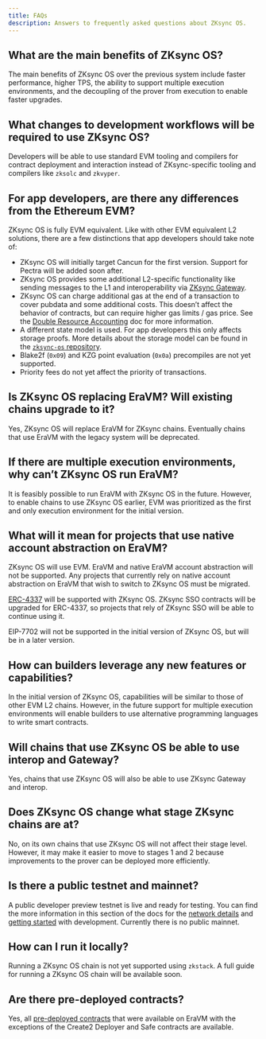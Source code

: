 ```yaml
---
title: FAQs
description: Answers to frequently asked questions about ZKsync OS.
---
```


## What are the main benefits of ZKsync OS?

The main benefits of ZKsync OS over the previous system include faster performance, higher TPS,
the ability to support multiple execution environments,
and the decoupling of the prover from execution to enable faster upgrades.

## What changes to development workflows will be required to use ZKsync OS?

Developers will be able to use standard EVM tooling and compilers for contract deployment and interaction
instead of ZKsync-specific tooling and compilers like `zksolc` and `zkvyper`.

## For app developers, are there any differences from the Ethereum EVM?

ZKsync OS is fully EVM equivalent.
Like with other EVM equivalent L2 solutions, there are a few distinctions that app developers should take note of:

- ZKsync OS will initially target Cancun for the first version.
  Support for Pectra will be added soon after.
- ZKsync OS provides some additional L2-specific functionality like sending messages to the L1 and interoperability via [ZKsync Gateway](/zksync-protocol/gateway).
- ZKsync OS can charge additional gas at the end of a transaction to cover pubdata and some additional costs.
  This doesn’t affect the behavior of contracts,
  but can require higher gas limits / gas price.
  See the [Double Resource Accounting](https://docs.zksync.io/zksync-protocol/zksyncos/double-accounting) doc for more information.
- A different state model is used.
  For app developers this only affects storage proofs.
  More details about the storage model can be found in the [`zksync-os` repository](https://github.com/matter-labs/zksync-os/blob/main/docs/system/io/io.md).
- Blake2f (`0x09`) and KZG point evaluation (`0x0a`) precompiles are not yet supported.
- Priority fees do not yet affect the priority of transactions.

## Is ZKsync OS replacing EraVM? Will existing chains upgrade to it?

Yes, ZKsync OS will replace EraVM for ZKsync chains.
Eventually chains that use EraVM with the legacy system will be deprecated.

## If there are multiple execution environments, why can’t ZKsync OS run EraVM?

It is feasibly possible to run EraVM with ZKsync OS in the future.
However, to enable chains to use ZKsync OS earlier, EVM was prioritized as the first and only execution environment for the initial version.

## What will it mean for projects that use native account abstraction on EraVM?

ZKsync OS will use EVM.
EraVM and native EraVM account abstraction will not be supported.
Any projects that currently rely on native account abstraction on EraVM that wish to switch to ZKsync OS must be migrated.

[ERC-4337](https://docs.erc4337.io/) will be supported with ZKsync OS.
ZKsync SSO contracts will be upgraded for ERC-4337,
so projects that rely of ZKsync SSO will be able to continue using it.

EIP-7702 will not be supported in the initial version of ZKsync OS, but will be in a later version.

## How can builders leverage any new features or capabilities?

In the initial version of ZKsync OS, capabilities will be similar to those of other EVM L2 chains.
However, in the future support for multiple execution environments
will enable builders to use alternative programming languages to write smart contracts.

## Will chains that use ZKsync OS be able to use interop and Gateway?

Yes, chains that use ZKsync OS will also be able to use ZKsync Gateway and interop.

## Does ZKsync OS change what stage ZKsync chains are at?

No, on its own chains that use ZKsync OS will not affect their stage level.
However, it may make it easier to move to stages 1 and 2 because improvements to the prover can be deployed more efficiently.

## Is there a public testnet and mainnet?

A public developer preview testnet is live and ready for testing.
You can find the more information in this section of the docs for the [network details](/zksync-network/zksync-os/network-details)
and [getting started](/zksync-network/zksync-os/quickstart) with development.
Currently there is no public mainnet.

## How can I run it locally?

Running a ZKsync OS chain is not yet supported using `zkstack`.
A full guide for running a ZKsync OS chain will be available soon.

## Are there pre-deployed contracts?

Yes, all [pre-deployed contracts](/zksync-protocol/zksync-era/evm-interpreter/pre-deployed-contracts)
that were available on EraVM with the exceptions of the Create2 Deployer and Safe contracts are available.
